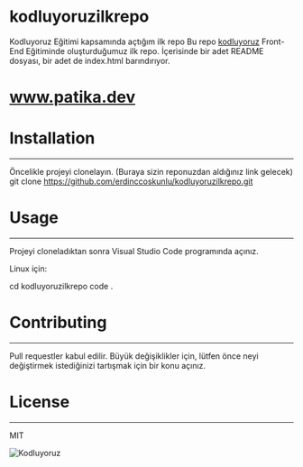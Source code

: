 # kodluyoruzilkrepo
Kodluyoruz Eğitimi kapsamında açtığım ilk repo
Bu repo [kodluyoruz](https://www.kodluyoruz.org/) Front-End Eğitiminde oluşturduğumuz ilk repo. İçerisinde bir adet README dosyası, bir adet de index.html barındırıyor.

# www.patika.dev

# Installation 
---
Öncelikle projeyi clonelayın. (Buraya sizin reponuzdan aldığınız link gelecek) 
git clone https://github.com/erdinccoskunlu/kodluyoruzilkrepo.git

# Usage
---
Projeyi cloneladıktan sonra Visual Studio Code programında açınız.

Linux için:

cd kodluyoruzilkrepo
code .

# Contributing
---
Pull requestler kabul edilir. Büyük değişiklikler için, lütfen önce neyi değiştirmek istediğinizi tartışmak için bir konu açınız.

# License
---
MIT

![Kodluyoruz](C:\Users\erdin\kodluyoruzilkrepo\img\github.png)
